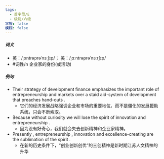 ```yaml
---
tags:
  - 首字母/E
  - 级别/六级
掌握: false
模糊: false
---
```

##### 词义
- 英：/ˌɒntrəprəˈnɜːʃɪp/； 美：/ˌɑːntrəprəˈnɜːrʃɪp/
- #词性/n  企业家的身份(或活动)
##### 例句
- Their strategy of development finance emphasizes the important role of entrepreneurship and markets over a staid aid-system of development that preaches hand-outs .
	- 它们的经济发展战略强调企业和市场的重要地位，而不是僵化的发展援助系统，只会不断索取。
- Because without curiosity we will lose the spirit of innovation and entrepreneurship .
	- 因为没有好奇心，我们就会失去创新精神和企业家精神。
- Presently , entrepreneurship , innovation and excellence-creating are the sublimation of the spirit .
	- 在新的历史条件下，“创业创新创优”的三创精神是新时期江苏人文精神的升华
